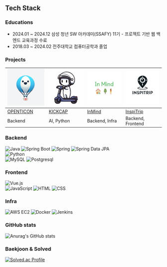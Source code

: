 ## Tech Stack

### Educations

-   2024.01 ~ 2024.12 삼성 청년 SW 아카데미(SSAFY) 11기 - 프로젝트 기반 웹 백엔드 교육과정 수료
-   2018.03 ~ 2024.02 전주대학교 컴퓨터공학과 졸업

### Projects

| <img src="./imgs/openticon.png" width="150" />                | <img src="./imgs/kickcap.png" width="150" />              | <img src="./imgs/inMind.png" width="150" />             | <img src="./imgs/inspitrip.jpg" width="150" />                |
| ------------------------------------------------------------- | --------------------------------------------------------- | ------------------------------------------------------- | ------------------------------------------------------------- |
| <a href="https://github.com/Roista57/OPENTICON">OPENTICON</a> | <a href="https://github.com/Roista57/KICKCAP">KICKCAP</a> | <a href="https://github.com/Roista57/InMind">InMind</a> | <a href="https://github.com/Roista57/InspiTrip">InspiTrip</a> |
| Backend                                                       | AI, Python                                                | Backend, Infra                                          | Backend, Frontend                                             |

### Backend

![Java](https://img.shields.io/badge/Java-ED8B00?style=for-the-badge&logo=java&logoColor=white)
![Spring Boot](https://img.shields.io/badge/Spring%20Boot-6DB33F?style=for-the-badge&logo=springboot&logoColor=white)
![Spring](https://img.shields.io/badge/Spring-6DB33F?style=for-the-badge&logo=spring&logoColor=white)
![Spring Data JPA](https://img.shields.io/badge/Spring_data_jpa-6DB33F?style=for-the-badge&logo=SpringSecurity&logoColor=white)  
![Python](https://img.shields.io/badge/python-3670A0?style=for-the-badge&logo=python&logoColor=ffdd54)  
![MySQL](https://img.shields.io/badge/MySQL-4479A1?style=for-the-badge&logo=mysql&logoColor=white)
![Postgresql](https://img.shields.io/badge/postgresql-4169e1?style=for-the-badge&logo=postgresql&logoColor=white)

### Frontend

![Vue.js](https://img.shields.io/badge/Vue.js-4FC08D?style=for-the-badge&logo=vuedotjs&logoColor=white)  
![JavaScript](https://img.shields.io/badge/JavaScript-F7DF1E?style=for-the-badge&logo=javascript&logoColor=black)
![HTML](https://img.shields.io/badge/HTML-E34F26?style=for-the-badge&logo=html5&logoColor=white)
![CSS](https://img.shields.io/badge/CSS-1572B6?style=for-the-badge&logo=css3&logoColor=white)

### Infra

![AWS EC2](https://img.shields.io/badge/AWS%20EC2-FF9900?style=for-the-badge&logo=amazonec2&logoColor=white)
![Docker](https://img.shields.io/badge/Docker-2496ED?style=for-the-badge&logo=docker&logoColor=white)
![Jenkins](https://img.shields.io/badge/Jenkins-D24939?style=for-the-badge&logo=jenkins&logoColor=white)

### GitHub stats

![Anurag's GitHub stats](https://github-readme-stats.vercel.app/api?username=roista57&theme=shadow_green&show_icons=true)

### Baekjoon & Solved

[![Solved.ac Profile](http://mazassumnida.wtf/api/generate_badge?boj=roista57)](https://solved.ac/roista57)
